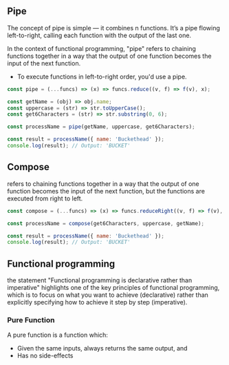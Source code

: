 
## Pipe
The concept of pipe is simple — it combines n functions. It’s a pipe flowing left-to-right, calling each function with the output of the last one.

In the context of functional programming, "pipe" refers to chaining functions together in a way that the output of one function becomes the input of the next function. 

- To execute functions in left-to-right order, you'd use a pipe.

```js
const pipe = (...funcs) => (x) => funcs.reduce((v, f) => f(v), x);

const getName = (obj) => obj.name;
const uppercase = (str) => str.toUpperCase();
const get6Characters = (str) => str.substring(0, 6);

const processName = pipe(getName, uppercase, get6Characters);

const result = processName({ name: 'Buckethead' });
console.log(result); // Output: 'BUCKET'

```

## Compose
refers to chaining functions together in a way that the output of one function becomes the input of the next function, but the functions are executed from right to left.

```js
const compose = (...funcs) => (x) => funcs.reduceRight((v, f) => f(v), x);

const processName = compose(get6Characters, uppercase, getName);

const result = processName({ name: 'Buckethead' });
console.log(result); // Output: 'BUCKET'

```

## Functional programming
the statement "Functional programming is declarative rather than imperative" highlights one of the key principles of functional programming, which is to focus on what you want to achieve (declarative) rather than explicitly specifying how to achieve it step by step (imperative).


### Pure Function

A pure function is a function which:

- Given the same inputs, always returns the same output, and
- Has no side-effects